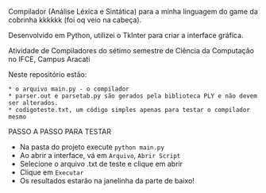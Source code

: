 Compilador (Análise Léxica e Sintática) para a minha linguagem do game da cobrinha kkkkkk (foi oq veio na cabeça). 

Desenvolvido em Python, utilizei o TkInter para criar a interface gráfica.

Atividade de Compiladores do sétimo semestre de Ciência da Computação no IFCE, Campus Aracati

Neste repositório estão:

    * o arquivo main.py - o compilador
    * parser.out e parsetab.py são gerados pela biblioteca PLY e não devem ser alterados.
    * codigoteste.txt, um código simples apenas para testar o compilador mesmo

PASSO A PASSO PARA TESTAR
   - Na pasta do projeto execute `python main.py`
   - Ao abrir a interface, vá em `Arquivo`, `Abrir Script`
   - Selecione o arquivo .txt de teste e clique em abrir
   - Clique em `Executar`
   - Os resultados estarão na janelinha da parte de baixo!
